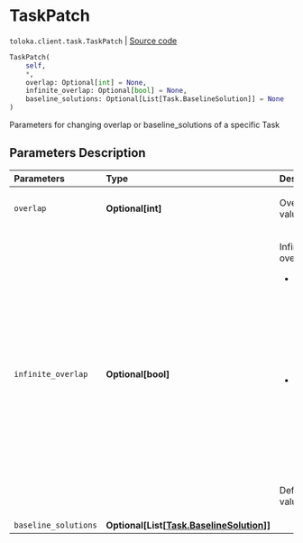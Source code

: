 # TaskPatch
`toloka.client.task.TaskPatch` | [Source code](https://github.com/Toloka/toloka-kit/blob/v0.1.25/src/client/task.py#L167)

```python
TaskPatch(
    self,
    *,
    overlap: Optional[int] = None,
    infinite_overlap: Optional[bool] = None,
    baseline_solutions: Optional[List[Task.BaselineSolution]] = None
)
```

Parameters for changing overlap or baseline_solutions of a specific Task

## Parameters Description

| Parameters | Type | Description |
| :----------| :----| :-----------|
`overlap`|**Optional\[int\]**|<p>Overlap value.</p>
`infinite_overlap`|**Optional\[bool\]**|<p>Infinite overlap:<ul><li>True — Assign the task to all users. It is useful for training tasks.</li><li>False — Overlap value specified for the task or for the pool is used. </li></ul></p><p>Default value: False.</p>
`baseline_solutions`|**Optional\[List\[[Task.BaselineSolution](toloka.client.task.Task.BaselineSolution.md)\]\]**|<p></p>
